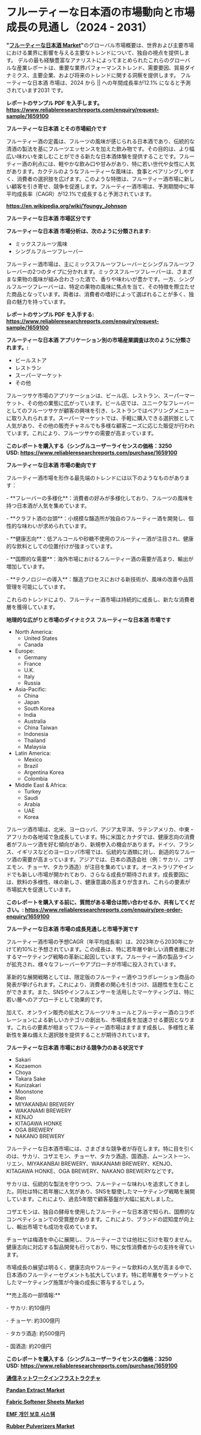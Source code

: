 <p><h1>フルーティーな日本酒の市場動向と市場成長の見通し（2024 - 2031）</h1></p><p><strong>"<a href="https://www.reliableresearchreports.com/fruity-sake-market-r1659100">フルーティーな日本酒 Market</a>"</strong>のグローバル市場概要は、世界および主要市場における業界に影響を与える主要なトレンドについて、独自の視点を提供します。 デルの最も経験豊富なアナリストによってまとめられたこれらのグローバルな産業レポートは、重要な業界パフォーマンストレンド、需要要因、貿易ダイナミクス、主要企業、および将来のトレンドに関する洞察を提供します。 フルーティーな日本酒 市場は、2024 から || への年間成長率が12.1% になると予測されています2031 です。</p>
<p><strong>レポートのサンプル PDF を入手します。</strong><strong><a href="https://www.reliableresearchreports.com/enquiry/request-sample/1659100">https://www.reliableresearchreports.com/enquiry/request-sample/1659100</a></strong></p>
<p><strong>フルーティーな日本酒 とその市場紹介です</strong></p>
<p><p>フルーティー酒の定義は、フルーツの風味が感じられる日本酒であり、伝統的な清酒の製法を基にフルーツエッセンスを加えた飲み物です。その目的は、より幅広い味わいを楽しむことができる新たな日本酒体験を提供することです。フルーティー酒の利点には、軽やかな飲み口や甘みがあり、特に若い世代や女性に人気があります。カクテルのようなフルーティーな風味は、食事とペアリングしやすく、消費者の選択肢を広げます。このような特徴は、フルーティー酒市場に新しい顧客を引き寄せ、競争を促進します。フルーティー酒市場は、予測期間中に年平均成長率（CAGR）が12.1%で成長すると予測されています。</p><a href="https://en.wikipedia.org/wiki/Youngy_Johnson"></a></p>
<p><strong><a href="https://en.wikipedia.org/wiki/Youngy_Johnson">https://en.wikipedia.org/wiki/Youngy_Johnson</a></strong></p>
<p><strong>フルーティーな日本酒&nbsp;市場区分です</strong><strong></strong></p>
<p><strong>フルーティーな日本酒 市場分析は、次のように分類されます:</strong>&nbsp;</p>
<p><ul><li>ミックスフルーツ風味</li><li>シングルフルーツフレーバー</li></ul></p>
<p><p>フルーティー酒市場は、主にミックスフルーツフレーバーとシングルフルーツフレーバーの2つのタイプに分かれます。ミックスフルーツフレーバーは、さまざまな果物の風味が組み合わさった酒で、香りや味わいが豊かです。一方、シングルフルーツフレーバーは、特定の果物の風味に焦点を当て、その特徴を際立たせた商品となっています。両者は、消費者の嗜好によって選ばれることが多く、独自の魅力を持っています。</p></p>
<p><strong>レポートのサンプル PDF を入手する: <a href="https://www.reliableresearchreports.com/enquiry/request-sample/1659100">https://www.reliableresearchreports.com/enquiry/request-sample/1659100</a></strong></p>
<p><strong> フルーティーな日本酒 アプリケーション別の市場産業調査は次のように分類されます。:</strong></p>
<p><ul><li>ビールストア</li><li>レストラン</li><li>スーパーマーケット</li><li>その他</li></ul></p>
<p><p>フルーツサケ市場のアプリケーションは、ビール店、レストラン、スーパーマーケット、その他の業態に広がっています。ビール店では、ユニークなフレーバーとしてのフルーツサケが顧客の興味を引き、レストランではペアリングメニューに取り入れられます。スーパーマーケットでは、手軽に購入できる選択肢として人気があり、その他の販売チャネルでも多様な顧客ニーズに応じた販促が行われています。これにより、フルーツサケの需要が高まっています。</p></p>
<p><strong>このレポートを購入する（シングルユーザーライセンスの価格：3250 USD:</strong><strong>&nbsp;<a href="https://www.reliableresearchreports.com/purchase/1659100">https://www.reliableresearchreports.com/purchase/1659100</a></strong></p>
<p><strong>フルーティーな日本酒 市場の動向です</strong></p>
<p><p>フルーティー酒市場を形作る最先端のトレンドには以下のようなものがあります：</p><p>- **フレーバーの多様化**：消費者の好みが多様化しており、フルーツの風味を持つ日本酒が人気を集めています。</p><p>- **クラフト酒の台頭**：小規模な醸造所が独自のフルーティー酒を開発し、個性的な味わいが求められています。</p><p>- **健康志向**：低アルコールや砂糖不使用のフルーティー酒が注目され、健康的な飲料としての位置付けが強まっています。</p><p>- **国際的な需要**：海外市場におけるフルーティー酒の需要が高まり、輸出が増加しています。</p><p>- **テクノロジーの導入**：醸造プロセスにおける新技術が、風味の改善や品質管理を可能にしています。</p><p>これらのトレンドにより、フルーティー酒市場は持続的に成長し、新たな消費者層を獲得しています。</p></p>
<p><strong>地理的な広がりと市場のダイナミクス フルーティーな日本酒 市場です</strong></p>
<p><ul>
    <li>
        North America:
        <ul>
            <li>United States</li>
            <li>Canada</li>
        </ul>
    </li>
    <li>
        Europe:
        <ul>
            <li>Germany</li>
            <li>France</li>
            <li>U.K.</li>
            <li>Italy</li>
            <li>Russia</li>
        </ul>
    </li>
    <li>
        Asia-Pacific:
        <ul>
            <li>China</li>
            <li>Japan</li>
            <li>South Korea</li>
            <li>India</li>
            <li>Australia</li>
            <li>China Taiwan</li>
            <li>Indonesia</li>
            <li>Thailand</li>
            <li>Malaysia</li>
        </ul>
    </li>
    <li>
        Latin America:
        <ul>
            <li>Mexico</li>
            <li>Brazil</li>
            <li>Argentina Korea</li>
            <li>Colombia</li>
        </ul>
    </li>
    <li>
        Middle East & Africa:
        <ul>
            <li>Turkey</li>
            <li>Saudi</li>
            <li>Arabia</li>
            <li>UAE</li>
            <li>Korea</li>
        </ul>
    </li>
    </ul></p>
<p><p>フルーツ酒市場は、北米、ヨーロッパ、アジア太平洋、ラテンアメリカ、中東・アフリカの各地域で急成長しています。特に米国とカナダでは、健康志向の消費者がフルーツ酒を好む傾向があり、新規参入の機会があります。ドイツ、フランス、イギリスなどのヨーロッパ市場では、伝統的な酒類に対し、創造的なフルーツ酒の需要が高まっています。アジアでは、日本の酒造会社（例：サカリ、コザエモン、チョーヤ、タカラ酒造）が注目を集めています。オーストラリアやインドでも新しい市場が開かれており、さらなる成長が期待されます。成長要因には、飲料の多様性、味の新しさ、健康意識の高まりが含まれ、これらの要素が市場拡大を促進しています。</p></p>
<p><strong>このレポートを購入する前に、質問がある場合は問い合わせるか、共有してください。:&nbsp;<a href="https://www.reliableresearchreports.com/enquiry/pre-order-enquiry/1659100">https://www.reliableresearchreports.com/enquiry/pre-order-enquiry/1659100</a></strong></p>
<p><strong>フルーティーな日本酒 市場の成長見通しと市場予測です</strong></p>
<p><p>フルーティー酒市場の予想CAGR（年平均成長率）は、2023年から2030年にかけて約10%と予想されています。この成長は、特に若年層や新しい消費者層に対するマーケティング戦略の革新に起因しています。フルーティー酒の製品ラインが拡充され、様々なフレーバーやアプローチが市場に投入されています。    </p><p>革新的な展開戦略としては、限定版のフルーティー酒やコラボレーション商品の発表が挙げられます。これにより、消費者の関心を引きつけ、話題性を生むことができます。また、SNSやインフルエンサーを活用したマーケティングは、特に若い層へのアプローチとして効果的です。    </p><p>加えて、オンライン販売の拡大とフルーツリキュールとフルーティー酒のコラボレーションによる新しいカテゴリの創出も、市場成長を加速させる要因となります。これらの要素が相まってフルーティー酒市場はますます成長し、多様性と革新性を兼ね備えた選択肢を提供することが期待されています。</p></p>
<p><strong>フルーティーな日本酒 市場における競争力のある状況です</strong></p>
<p><ul><li>Sakari</li><li>Kozaemon</li><li>Choya</li><li>Takara Sake</li><li>Kunizakari</li><li>Moonstone</li><li>Rien</li><li>MIYAKANBAI BREWERY</li><li>WAKANAMI BREWERY</li><li>KENJO</li><li>KITAGAWA HONKE</li><li>OGA BREWERY</li><li>NAKANO BREWERY</li></ul></p>
<p><p>フルーティーな日本酒市場には、さまざまな競争者が存在します。特に目を引くのは、サカリ、コザエモン、チョーヤ、タカラ酒造、国酒造、ムーンストーン、リエン、MIYAKANBAI BREWERY、WAKANAMI BREWERY、KENJO、KITAGAWA HONKE、OGA BREWERY、NAKANO BREWERYなどです。</p><p>サカリは、伝統的な製法を守りつつ、フルーティーな味わいを追求してきました。同社は特に若年層に人気があり、SNSを駆使したマーケティング戦略を展開しています。これにより、過去5年間で顧客基盤が大幅に拡大しました。</p><p>コザエモンは、独自の酵母を使用したフルーティーな日本酒で知られ、国際的なコンペティションでの受賞歴があります。これにより、ブランドの認知度が向上し、輸出市場でも成功を収めています。</p><p>チョーヤは梅酒を中心に展開し、フルーティーさでは他社に引けを取りません。健康志向に対応する製品開発も行っており、特に女性消費者からの支持を得ています。</p><p>市場成長の展望は明るく、健康志向やフルーティーな飲料の人気が高まる中で、日本酒のフルーティーセグメントも拡大しています。特に若年層をターゲットとしたマーケティング施策が今後の成長に寄与するでしょう。</p><p>**売上高の一部情報:**</p><p>- サカリ: 約10億円</p><p>- チョーヤ: 約300億円</p><p>- タカラ酒造: 約500億円</p><p>- 国酒造: 約20億円</p></p>
<p><strong>このレポートを購入する（シングルユーザーライセンスの価格：3250 USD:</strong>&nbsp;<strong><a href="https://www.reliableresearchreports.com/purchase/1659100">https://www.reliableresearchreports.com/purchase/1659100</a></strong></p>
<p><strong><p><a href="https://medium.com/@jaydawisoky2014/telecom-network-infrastructure-market-%E3%81%AE%E3%82%B0%E3%83%AD%E3%83%BC%E3%83%90%E3%83%AB%E5%B8%82%E5%A0%B4%E6%A6%82%E8%A6%81%E3%81%AF-%E4%B8%96%E7%95%8C%E3%81%8A%E3%82%88%E3%81%B3%E4%B8%BB%E8%A6%81%E5%B8%82%E5%A0%B4%E3%81%AB%E3%81%8A%E3%81%91%E3%82%8B%E6%A5%AD%E7%95%8C%E3%81%AB%E5%BD%B1%E9%9F%BF%E3%82%92%E4%B8%8E%E3%81%88%E3%82%8B%E4%B8%BB%E8%A6%81%E3%81%AA%E3%83%88%E3%83%AC%E3%83%B3%E3%83%89%E3%81%AB%E3%81%A4%E3%81%84%E3%81%A6-%E7%8B%AC%E8%87%AA%E3%81%AE%E8%A6%96%E7%82%B9%E3%82%92%E6%8F%90%E4%BE%9B%E3%81%97%E3%81%BE%E3%81%99-54dee5ceea75">通信ネットワークインフラストラクチャ</a></p><p><a href="https://issuu.com/reportprime-2/docs/pandan-extract-market-size-2030.ppt_b81f72087284cf">Pandan Extract Market</a></p><p><a href="https://www.linkedin.com/pulse/global-fabric-softener-sheets-market-trends-forecasts-strategic-swhie?trackingId=nTS0H75RQOK3slEV%2FblORg%3D%3D">Fabric Softener Sheets Market</a></p><p><a href="https://medium.com/@juliobeyter8767567/emf-personal-protection-systems-market-%EC%9D%98-%EA%B8%80%EB%A1%9C%EB%B2%8C-%EC%8B%9C%EC%9E%A5-%EA%B0%9C%EC%9A%94%EB%8A%94-%EC%A0%84-%EC%84%B8%EA%B3%84-%EB%B0%8F-%EC%A3%BC%EC%9A%94-%EC%8B%9C%EC%9E%A5%EC%9D%98-%EC%82%B0%EC%97%85%EC%97%90-%EC%98%81%ED%96%A5%EC%9D%84-%EB%AF%B8%EC%B9%98%EB%8A%94-%EC%A3%BC%EC%9A%94-%ED%8A%B8%EB%A0%8C%EB%93%9C%EC%97%90-%EB%8C%80%ED%95%9C-%EB%8F%85%ED%8A%B9%ED%95%9C-%EA%B4%80%EC%A0%90%EC%9D%84-00defad9d3ed">EMF 개인 보호 시스템</a></p><p><a href="https://github.com/FosterFahey91/Market-Research-Report-List-1/blob/main/rubber-pulverizers-market.md">Rubber Pulverizers Market</a></p></strong></p>
